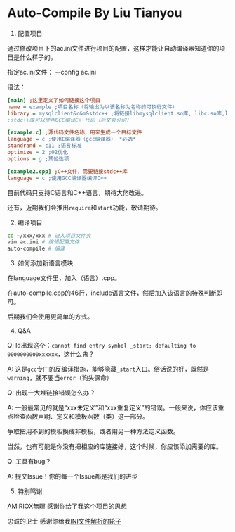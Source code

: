 # Auto-Compile By Liu Tianyou

1. 配置项目

通过修改项目下的ac.ini文件进行项目的配置，这样才能让自动编译器知道你的项目是什么样子的。

指定ac.ini文件： --config ac.ini

语法：
```ini
[main] ;这里定义了如何链接这个项目
name = example ;项目名称（将输出为以该名称为名称的可执行文件）
library = mysqlclient&c&m&stdc++ ;将链接libmysqlclient.so库, libc.so库,libm.so库（C++数学库）
;stdc++库可以使用GCC编译C++代码（后文会介绍）

[example.c] ;源代码文件名称，用来生成一个目标文件
language = c ;使用C编译器（gcc编译器） *必选*
standrand = c11 ;语言标准
optimize = 2 ;O2优化
options = g ;其他选项

[example2.cpp] ;C++文件，需要链接stdc++库
language = c ;使用GCC编译器编译C++
```

目前代码只支持C语言和C++语言，期待大佬改进。

还有，近期我们会推出`require`和`start`功能，敬请期待。

2. 编译项目

```bash
cd ~/xxx/xxx # 进入项目文件夹
vim ac.ini # 编辑配置文件
auto-compile # 编译
```

3. 如何添加新语言模块

在language文件里，加入（语言）.cpp。

在auto-compile.cpp的46行，include语言文件，然后加入该语言的特殊判断即可。

后期我们会使用更简单的方式。

4. Q&A

Q: ld出现这个：`cannot find entry symbol _start; defaulting to 0000000000xxxxxx`，这什么鬼？

A: 这是`gcc`专门的反编译措施，能够隐藏`_start`入口。俗话说的好，既然是`warning`，就不要当`error`（狗头保命）

Q: 出现一大堆链接错误怎么办？

A: 一般最常见的就是“xxx未定义”和“xxx重复定义”的错误。一般来说，你应该重点检查函数声明、定义和模板函数（类）这一部分。

争取把用不到的模板换成非模板，或者用另一种方法定义函数。

当然，也有可能是你没有把相应的库链接好，这个时候，你应该添加需要的库。

Q: 工具有bug？

A: 提交Issue！你的每一个Issue都是我们的进步

5. 特别鸣谢

AMIRIOX無暝 感谢你给了我这个项目的思想

忠诚的卫士 感谢你给我[INI文件解析的轮子](https://www.cnblogs.com/GuanghuiLiu/p/8832034.html)